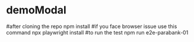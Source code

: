 # demoModal

#after cloning the repo
npm install
#if you face browser issue use this command
npx playwright install
#to run the test
npm run e2e-parabank-01

